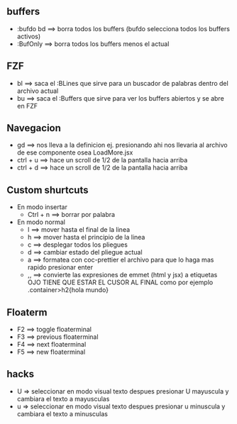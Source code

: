 ## buffers

- :bufdo bd ==> borra todos los buffers (bufdo selecciona todos los buffers activos)
- :BufOnly ==> borra todos los buffers menos el actual

## FZF

- <leader>bl ==> saca el :BLines que sirve para un buscador de palabras dentro del archivo actual
- <leader>bu ==> saca el :Buffers que sirve para ver los buffers abiertos y se abre en FZF

## Navegacion

- gd ==> nos lleva a la definicion ej. <LoadMore /> presionando ahi nos llevaria al archivo de ese componente osea LoadMore.jsx
- ctrl + u ==> hace un scroll de 1/2 de la pantalla hacia arriba
- ctrl + d ==> hace un scroll de 1/2 de la pantalla hacia arriba

## Custom shurtcuts

- En modo insertar
  - Ctrl + n ==> borrar por palabra
- En modo normal
  - <leader>l ==> mover hasta el final de la linea
  - <leader>h ==> mover hasta el principio de la linea
  - <leader>c ==> desplegar todos los pliegues
  - <leader>d ==> cambiar estado del pliegue actual
  - <leader>a ==> formatea con coc-prettier el archivo para que lo haga mas rapido presionar enter
  - ,, ==> convierte las expresiones de emmet (html y jsx) a etiquetas OJO TIENE QUE ESTAR EL CUSOR AL FINAL como por ejemplo .container>h2{hola mundo}

## Floaterm

- F2 ==> toggle floaterminal
- F3 ==> previous floaterminal
- F4 ==> next floaterminal
- F5 ==> new floaterminal

## hacks

- U => seleccionar en modo visual texto despues presionar U mayuscula y cambiara el texto a mayusculas
- u => seleccionar en modo visual texto despues presionar u minuscula y cambiara el texto a minusculas
